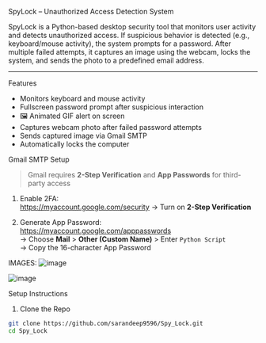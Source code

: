  SpyLock – Unauthorized Access Detection System

SpyLock is a Python-based desktop security tool that monitors user activity and detects unauthorized access. If suspicious behavior is detected (e.g., keyboard/mouse activity), the system prompts for a password. After multiple failed attempts, it captures an image using the webcam, locks the system, and sends the photo to a predefined email address.

---

 Features

-  Monitors keyboard and mouse activity
-  Fullscreen password prompt after suspicious interaction
- 🖼 Animated GIF alert on screen
-  Captures webcam photo after failed password attempts
-  Sends captured image via Gmail SMTP
-  Automatically locks the computer


 Gmail SMTP Setup

> Gmail requires **2-Step Verification** and **App Passwords** for third-party access

 1. Enable 2FA:  
https://myaccount.google.com/security → Turn on **2-Step Verification**

 2. Generate App Password:  
https://myaccount.google.com/apppasswords  
→ Choose **Mail** > **Other (Custom Name)** > Enter `Python Script`  
→ Copy the 16-character App Password

IMAGES:
![image](https://github.com/user-attachments/assets/df17101a-05f2-4f3a-9ccd-df44feb7bbda)


![image](https://github.com/user-attachments/assets/16981c0d-183c-4a89-ad74-026622e2dc82)




 Setup Instructions
 1. Clone the Repo
```bash
git clone https://github.com/sarandeep9596/Spy_Lock.git
cd Spy_Lock
